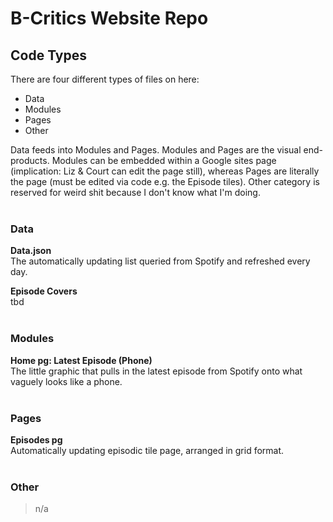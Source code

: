 # B-Critics Website Repo

## Code Types
There are four different types of files on here:
- Data
- Modules
- Pages
- Other

Data feeds into Modules and Pages.
Modules and Pages are the visual end-products. Modules can be embedded within a Google sites page (implication: Liz & Court can edit the page still), whereas Pages are literally the page (must be edited via code e.g. the Episode tiles).
Other category is reserved for weird shit because I don't know what I'm doing.<br/><br/>
### Data<br/>
**Data.json**<br/>The automatically updating list queried from Spotify and refreshed every day.

**Episode Covers**<br/>
tbd<br/><br/>
### Modules<br/>
**Home pg: Latest Episode (Phone)**<br/>The little graphic that pulls in the latest episode from Spotify onto what vaguely looks like a phone.
<br/>
<br/>
### Pages
**Episodes pg**<br/>Automatically updating episodic tile page, arranged in grid format.
<br/>
<br/>
### Other
> n/a
<br/>

